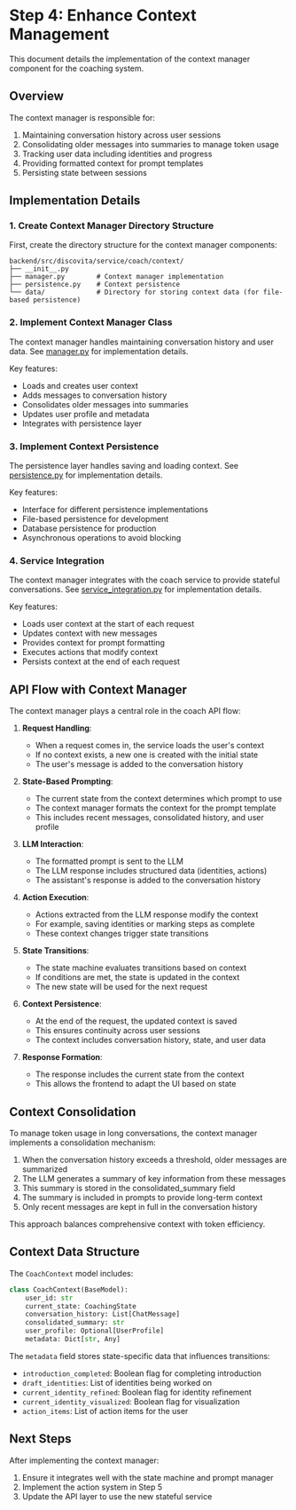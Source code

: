 # Step 4: Enhance Context Management

This document details the implementation of the context manager component for the coaching system.

## Overview

The context manager is responsible for:

1. Maintaining conversation history across user sessions
2. Consolidating older messages into summaries to manage token usage
3. Tracking user data including identities and progress
4. Providing formatted context for prompt templates
5. Persisting state between sessions

## Implementation Details

### 1. Create Context Manager Directory Structure

First, create the directory structure for the context manager components:

```
backend/src/discovita/service/coach/context/
├── __init__.py
├── manager.py        # Context manager implementation
├── persistence.py    # Context persistence
└── data/             # Directory for storing context data (for file-based persistence)
```

### 2. Implement Context Manager Class

The context manager handles maintaining conversation history and user data. See [manager.py](./04_context_manager/code/manager.py) for implementation details.

Key features:
- Loads and creates user context
- Adds messages to conversation history
- Consolidates older messages into summaries
- Updates user profile and metadata
- Integrates with persistence layer

### 3. Implement Context Persistence

The persistence layer handles saving and loading context. See [persistence.py](./04_context_manager/code/persistence.py) for implementation details.

Key features:
- Interface for different persistence implementations
- File-based persistence for development
- Database persistence for production
- Asynchronous operations to avoid blocking

### 4. Service Integration

The context manager integrates with the coach service to provide stateful conversations. See [service_integration.py](./04_context_manager/code/service_integration.py) for implementation details.

Key features:
- Loads user context at the start of each request
- Updates context with new messages
- Provides context for prompt formatting
- Executes actions that modify context
- Persists context at the end of each request

## API Flow with Context Manager

The context manager plays a central role in the coach API flow:

1. **Request Handling**:
   - When a request comes in, the service loads the user's context
   - If no context exists, a new one is created with the initial state
   - The user's message is added to the conversation history

2. **State-Based Prompting**:
   - The current state from the context determines which prompt to use
   - The context manager formats the context for the prompt template
   - This includes recent messages, consolidated history, and user profile

3. **LLM Interaction**:
   - The formatted prompt is sent to the LLM
   - The LLM response includes structured data (identities, actions)
   - The assistant's response is added to the conversation history

4. **Action Execution**:
   - Actions extracted from the LLM response modify the context
   - For example, saving identities or marking steps as complete
   - These context changes trigger state transitions

5. **State Transitions**:
   - The state machine evaluates transitions based on context
   - If conditions are met, the state is updated in the context
   - The new state will be used for the next request

6. **Context Persistence**:
   - At the end of the request, the updated context is saved
   - This ensures continuity across user sessions
   - The context includes conversation history, state, and user data

7. **Response Formation**:
   - The response includes the current state from the context
   - This allows the frontend to adapt the UI based on state

## Context Consolidation

To manage token usage in long conversations, the context manager implements a consolidation mechanism:

1. When the conversation history exceeds a threshold, older messages are summarized
2. The LLM generates a summary of key information from these messages
3. This summary is stored in the consolidated_summary field
4. The summary is included in prompts to provide long-term context
5. Only recent messages are kept in full in the conversation history

This approach balances comprehensive context with token efficiency.

## Context Data Structure

The `CoachContext` model includes:

```python
class CoachContext(BaseModel):
    user_id: str
    current_state: CoachingState
    conversation_history: List[ChatMessage]
    consolidated_summary: str
    user_profile: Optional[UserProfile]
    metadata: Dict[str, Any]
```

The `metadata` field stores state-specific data that influences transitions:
- `introduction_completed`: Boolean flag for completing introduction
- `draft_identities`: List of identities being worked on
- `current_identity_refined`: Boolean flag for identity refinement
- `current_identity_visualized`: Boolean flag for visualization
- `action_items`: List of action items for the user

## Next Steps

After implementing the context manager:

1. Ensure it integrates well with the state machine and prompt manager
2. Implement the action system in Step 5
3. Update the API layer to use the new stateful service
